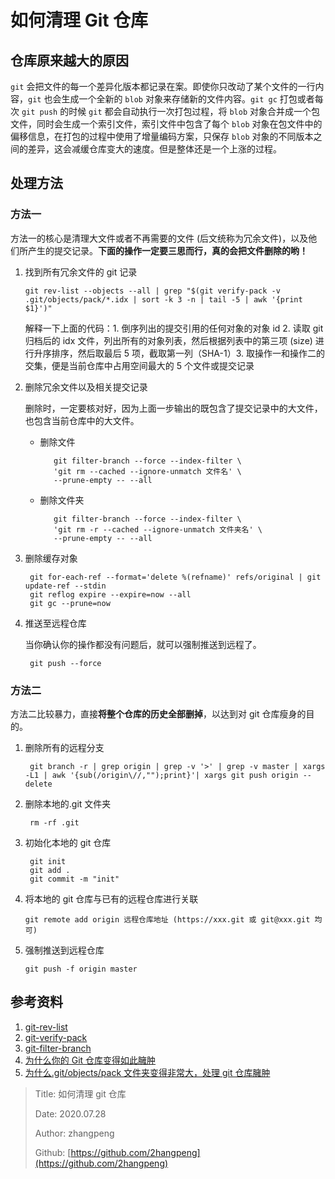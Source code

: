 # 如何清理 Git 仓库

## 仓库原来越大的原因

`git` 会把文件的每一个差异化版本都记录在案。即使你只改动了某个文件的一行内容，`git` 也会生成一个全新的 `blob` 对象来存储新的文件内容。`git gc` 打包或者每次 `git push` 的时候 `git` 都会自动执行一次打包过程，将 `blob` 对象合并成一个包文件，同时会生成一个索引文件，索引文件中包含了每个 `blob` 对象在包文件中的偏移信息，在打包的过程中使用了增量编码方案，只保存 `blob` 对象的不同版本之间的差异，这会减缓仓库变大的速度。但是整体还是一个上涨的过程。

## 处理方法

### 方法一

方法一的核心是清理大文件或者不再需要的文件 (后文统称为冗余文件)，以及他们所产生的提交记录。**下面的操作一定要三思而行，真的会把文件删除的哟！**

1. 找到所有冗余文件的 git 记录

   ```text
   git rev-list --objects --all | grep "$(git verify-pack -v .git/objects/pack/*.idx | sort -k 3 -n | tail -5 | awk '{print $1}')"
   ```

   解释一下上面的代码：1. 倒序列出的提交引用的任何对象的对象 id 2. 读取 git 归档后的 idx 文件，列出所有的对象列表，然后根据列表中的第三项 (size) 进行升序排序，然后取最后 5 项，截取第一列（SHA-1）3. 取操作一和操作二的交集，便是当前仓库中占用空间最大的 5 个文件或提交记录

2. 删除冗余文件以及相关提交记录

   删除时，一定要核对好，因为上面一步输出的既包含了提交记录中的大文件，也包含当前仓库中的大文件。

   * 删除文件

     ```text
        git filter-branch --force --index-filter \
        'git rm --cached --ignore-unmatch 文件名' \
        --prune-empty -- --all
     ```

   * 删除文件夹

     ```text
        git filter-branch --force --index-filter \
        'git rm -r --cached --ignore-unmatch 文件夹名' \
        --prune-empty -- --all
     ```

3. 删除缓存对象

   ```text
    git for-each-ref --format='delete %(refname)' refs/original | git update-ref --stdin
    git reflog expire --expire=now --all
    git gc --prune=now
   ```

4. 推送至远程仓库

   当你确认你的操作都没有问题后，就可以强制推送到远程了。

   ```text
    git push --force
   ```

### 方法二

方法二比较暴力，直接**将整个仓库的历史全部删掉**，以达到对 git 仓库瘦身的目的。

1. 删除所有的远程分支

   ```text
    git branch -r | grep origin | grep -v '>' | grep -v master | xargs -L1 | awk '{sub(/origin\//,"");print}'| xargs git push origin --delete
   ```

2. 删除本地的.git 文件夹

   ```text
    rm -rf .git
   ```

3. 初始化本地的 git 仓库

   ```text
    git init
    git add .
    git commit -m "init"
   ```

4. 将本地的 git 仓库与已有的远程仓库进行关联

   ```text
   git remote add origin 远程仓库地址 (https://xxx.git 或 git@xxx.git 均可)
   ```

5. 强制推送到远程仓库

   ```text
   git push -f origin master
   ```

## 参考资料

1. [git-rev-list](https://git-scm.com/docs/git-rev-list)
2. [git-verify-pack](https://git-scm.com/docs/git-verify-pack)
3. [git-filter-branch](https://git-scm.com/docs/git-filter-branch)
4. [为什么你的 Git 仓库变得如此臃肿](https://www.jianshu.com/p/7231b509c279)
5. [为什么.git/objects/pack 文件夹变得非常大，处理 git 仓库臃肿](https://www.jianshu.com/p/4f2ccb48da77)

> Title: 如何清理 git 仓库
>
> Date: 2020.07.28
>
> Author: zhangpeng
>
> Github: [https://github.com/2hangpeng](https://github.com/2hangpeng)
